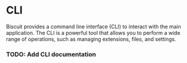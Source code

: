 # CLI

Biscuit provides a command line interface (CLI) to interact with the main application. The CLI is a powerful tool that allows you to perform a wide range of operations, such as managing extensions, files, and settings.


### TODO: Add CLI documentation